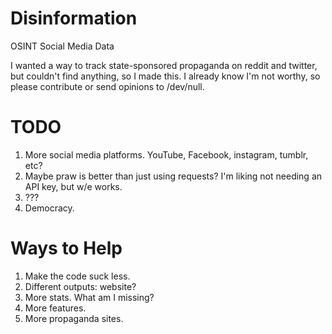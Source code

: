 # Disinformation

OSINT Social Media Data

I wanted a way to track state-sponsored propaganda on reddit and twitter, but couldn't find anything, so I made this. I already know I'm not worthy, so please contribute or send opinions to /dev/null.

# TODO

1. More social media platforms. YouTube, Facebook, instagram, tumblr, etc?
2. Maybe praw is better than just using requests? I'm liking not needing an API key, but w/e works.
3. ???
4. Democracy.

# Ways to Help

1. Make the code suck less. 
2. Different outputs: website?
3. More stats. What am I missing?
4. More features. 
5. More propaganda sites. 
